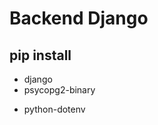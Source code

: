 # Backend Django
## pip install
>
  - django
  - psycopg2-binary
  <!-- - djangorestframeworpytk -->
  <!-- - django-cors-headers -->
  - python-dotenv
  <!-- - cloudinary -->
  <!-- - channels -->
  <!-- - uvicorn -->